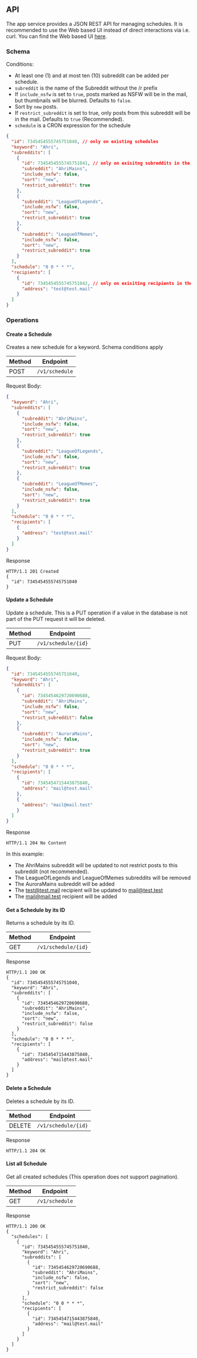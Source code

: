 ## API

The app service provides a JSON REST API for managing schedules. It is recommended to use the Web based UI instead of
direct interactions via i.e. curl. You can find the Web based
UI [here](https://github.com/forbiddencoding/reddit-post-notifier-web).

### Schema

Conditions:

- At least one (1) and at most ten (10) subreddit can be added per schedule.
- `subreddit` is the name of the Subreddit without the /r prefix
- If `include_nsfw` is set to `true`, posts marked as NSFW will be in the mail, but thumbnails will be blurred. Defaults
  to `false`.
- Sort by `new` posts.
- If `restrict_subreddit` is set to true, only posts from this subreddit will be in the mail. Defaults to `true`
  (Recommended).
- `schedule` is a CRON expression for the schedule

```json
{
  "id": 7345454555745751040, // only on existing schedules
  "keyword": "Ahri",
  "subreddits": [
    {
      "id": 7345454555745751041, // only on exisitng subreddits in the schedule
      "subreddit": "AhriMains",
      "include_nsfw": false,
      "sort": "new",
      "restrict_subreddit": true
    },
    {
      "subreddit": "LeagueOfLegends",
      "include_nsfw": false,
      "sort": "new",
      "restrict_subreddit": true
    },
    {
      "subreddit": "LeagueOfMemes",
      "include_nsfw": false,
      "sort": "new",
      "restrict_subreddit": true
    }
  ],
  "schedule": "0 0 * * *",
  "recipients": [
    {
      "id": 7345454555745751042, // only on exisiting recipients in the schedule
      "address": "test@test.mail"
    }
  ]
}
```

### Operations

#### Create a Schedule

Creates a new schedule for a keyword. Schema conditions apply

| Method | Endpoint       | 
|--------|----------------|
| POST   | `/v1/schedule` |

Request Body:

```json
{
  "keyword": "Ahri",
  "subreddits": [
    {
      "subreddit": "AhriMains",
      "include_nsfw": false,
      "sort": "new",
      "restrict_subreddit": true
    },
    {
      "subreddit": "LeagueOfLegends",
      "include_nsfw": false,
      "sort": "new",
      "restrict_subreddit": true
    },
    {
      "subreddit": "LeagueOfMemes",
      "include_nsfw": false,
      "sort": "new",
      "restrict_subreddit": true
    }
  ],
  "schedule": "0 0 * * *",
  "recipients": [
    {
      "address": "test@test.mail"
    }
  ]
}
```

Response

```
HTTP/1.1 201 Created
{
  "id": 7345454555745751040
} 
```

#### Update a Schedule

Update a schedule. This is a PUT operation if a value in the database is not part of the PUT request it will be deleted.

| Method | Endpoint            |
|--------|---------------------|
| PUT    | `/v1/schedule/{id}` |

Request Body:

```json
{
  "id": 7345454555745751040,
  "keyword": "Ahri",
  "subreddits": [
    {
      "id": 7345454629720690688,
      "subreddit": "AhriMains",
      "include_nsfw": false,
      "sort": "new",
      "restrict_subreddit": false
    },
    {
      "subreddit": "AuroraMains",
      "include_nsfw": false,
      "sort": "new",
      "restrict_subreddit": true
    }
  ],
  "schedule": "0 0 * * *",
  "recipients": [
    {
      "id": 7345454715443875840,
      "address": "mail@test.mail"
    },
    {
      "address": "mail@mail.test"
    }
  ]
}
```

Response

```
HTTP/1.1 204 No Content
```

In this example:

- The AhriMains subreddit will be updated to not restrict posts to this subreddit (not recommended).
- The LeagueOfLegends and LeagueOfMemes subreddits will be removed
- The AuroraMains subreddit will be added
- The test@test.mail recipient will be updated to mail@test.test
- The mail@mail.test recipient will be added

#### Get a Schedule by its ID

Returns a schedule by its ID.

| Method | Endpoint            |
|--------|---------------------|
| GET    | `/v1/schedule/{id}` |

Response

```
HTTP/1.1 200 OK
{
  "id": 7345454555745751040,
  "keyword": "Ahri",
  "subreddits": [
    {
      "id": 7345454629720690688,
      "subreddit": "AhriMains",
      "include_nsfw": false,
      "sort": "new",
      "restrict_subreddit": false
    }
  ],
  "schedule": "0 0 * * *",
  "recipients": [
    {
      "id": 7345454715443875840,
      "address": "mail@test.mail"
    }
  ]
}
```

#### Delete a Schedule

Deletes a schedule by its ID.

| Method | Endpoint            |
|--------|---------------------|
| DELETE | `/v1/schedule/{id}` |

Response

```
HTTP/1.1 204 OK
```

#### List all Schedule

Get all created schedules (This operation does not support pagination).

| Method | Endpoint       |
|--------|----------------|
| GET    | `/v1/schedule` |

Response

```
HTTP/1.1 200 OK
{
  "schedules": [
    {
      "id": 7345454555745751040,
      "keyword": "Ahri",
      "subreddits": [
        {
          "id": 7345454629720690688,
          "subreddit": "AhriMains",
          "include_nsfw": false,
          "sort": "new",
          "restrict_subreddit": false
        }
      ],
      "schedule": "0 0 * * *",
      "recipients": [
        {
          "id": 7345454715443875840,
          "address": "mail@test.mail"
        }
      ]
    }
  ]
}
```